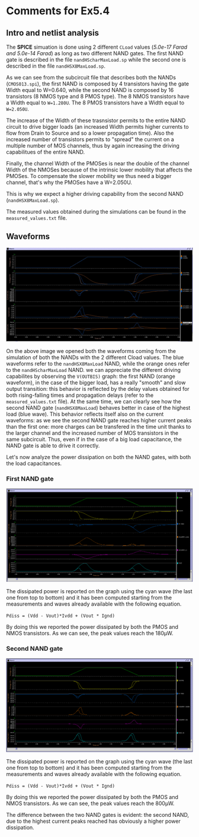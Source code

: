 # Comments for Ex5.4

## **Intro and netlist analysis**

The **SPICE** simuation is done using 2 different `CLoad` values (*5.0e-17 Farad and 5.0e-14 Farad*) as long as two different NAND gates.
The first NAND gate is described in the file `nandHScharMaxLoad.sp` while the second one is described in the file `nandHSX8MaxLoad.sp`.

As we can see from the subcircuit file that describes both the NANDs (`CMOS013.spi`), the first NAND is composed by 4 transistors having the gate Width equal to W=0.640, while the second NAND is composed by 16 transistors (8 NMOS type and 8 PMOS type).
The 8 NMOS transistors have a Width equal to `W=1.280U`. The 8 PMOS transistors have a Width equal to `W=2.050U`.

The increase of the Width of these trasnsistor permits to the entire NAND circuit to drive bigger loads (an increased Width permits higher currents to flow from Drain to Source and so a lower propagation time).
Also the increased number of transistors permits to "spread" the current on a multiple number of MOS channels, thus by again increasing the driving capabilitues of the entire NAND.

Finally, the channel Width of the PMOSes is near the double of the channel Width of the NMOSes because of the intrinsic lower mobility that affects the PMOSes. To compensate the slower mobility we thus need a bigger channel, that's why the PMOSes have a W=2.050U.

This is why we expect a higher driving capability from the second NAND (`nandHSX8MaxLoad.sp`).

The measured values obtained during the simulations can be found in the `measured_values.txt` file. 

## **Waveforms** 

![image](./5.4_waveforms.JPG)

On the above image we opened both the waveforms coming from the simulation of both the NANDs with the 2 different Cload values.
The blue waveforms refer to the `nandHSX8MaxLoad` NAND, while the orange ones refer to the `nandHScharMaxLoad` NAND.
we can appreciate the different driving capabilites by observing the `V(OUTBIS)` graph: the first NAND (orange waveform), in the case of the bigger load, has a really "smooth" and slow output transition: this behavior is reflected by the delay values obtained for both rising-falling times and propagation delays (refer to the `measured_values.txt` file).
At the same time, we can clearly see how the second NAND gate (`nandHSX8MaxLoad`) behaves better in case of the highest load (blue wave).
This behavior reflects itself also on the current waveforms: as we see the second NAND gate reaches higher current peaks than the first one: more charges can be transfered in the time unit thanks to the larger channel and the increased number of MOS transistors in the same subcircuit. Thus, even if in the case of a big load capacitance, the NAND gate is able to drive it correctly.

Let's now analyze the power dissipation on both the NAND gates, with both the load capacitances.

### **First NAND gate**

![image](./nandHSchar_PDISS.png)

The dissipated power is reported on the graph using the cyan wave (the last one from top to bottom) and it has been computed starting from the measurements and waves already available with the following equation.

`Pdiss = (Vdd - Vout)*Ivdd + (Vout * Ignd)`

By doing this we reported the power dissipated by both the PMOS and NMOS transistors.
As we can see, the peak values reach the 180µW.

### **Second NAND gate**

![image](./nandHSX8MaxLoad_PDISS.png)

The dissipated power is reported on the graph using the cyan wave (the last one from top to bottom) and it has been computed starting from the measurements and waves already available with the following equation.

`Pdiss = (Vdd - Vout)*Ivdd + (Vout * Ignd)`

By doing this we reported the power dissipated by both the PMOS and NMOS transistors.
As we can see, the peak values reach the 800µW.

The difference between the two NAND gates is evident: the second NAND, due to the highest current peaks reached has obviously a higher power dissipation.